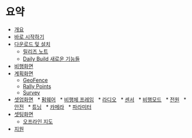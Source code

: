 # 요약

* [개요](README.md)
* [바로 시작하기](QuickStart/QuickStart.md)
* [다운로드 및 설치](download_and_install.md)
	* [릴리즈 노트](ReleaseNotes.md)
	* [Daily Build 새로운 기능들](DailyBuildChanges/DailyBuildNewFeatures.md)
* [비행화면](FlyView/FlyView.md)
* [계획화면](PlanView/PlanView.md)
	* [GeoFence](PlanView/PlanGeoFence.md)
	* [Rally Points](PlanView/PlanRallyPoints.md)
	* [Survey](PlanView/Survey.md)
* [셋업화면](SetupView/SetupView.md)
   * [펌웨어](SetupView/Firmware.md)
   * [비행체 프레임](SetupView/Airframe.md)
   * [라디오](SetupView/Radio.md)
   * [센서](SetupView/Sensors.md)
   * [비행모드](SetupView/FlightModes.md)
   * [전원](SetupView/Power.md)
   * [안전](SetupView/Safety.md)
   * [튜닝](SetupView/Tuning.md)
   * [카메라](SetupView/Camera.md)
   * [파라미터](SetupView/Parameters.md)
* [셋팅화면](SettingsView/SettingsView.md)
	* [오프라인 지도](SettingsView/OfflineMaps.md)
* [지원](Support/Support.md)
